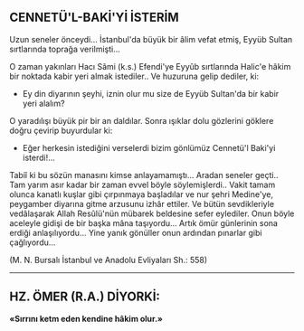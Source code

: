 ## CENNETÜ'L-BAKİ'Yİ İSTERİM

Uzun seneler önceydi... İstanbul'da büyük bir âlim vefat etmiş, Eyyüb Sultan sırtlarında toprağa verilmişti...

O zaman yakınları Hacı Sâmi (k.s.) Efendi'ye Eyyûb sırtlarında Halic'e hâkim bir nok­tada kabir yeri almak istediler.. Ve huzuruna gelip dediler, ki:

- Ey din diyarının şeyhi, iznin olur mu si­ze de Eyyüb Sultan'da bir kabir yeri alalım?

O yaradılışı büyük pir bir an daldılar. Son­ra ışıklar dolu gözlerini göklere doğru çevirip buyurdular ki:

- Eğer herkesin istediğini verselerdi bizim gönlümüz Cennetü'l Baki'yi isterdi!...

Tabiî ki bu sözün manasını kimse anlaya­mamıştı... Aradan seneler geçti.. Tam yarım asır kadar bir zaman evvel böyle söylemişlerdi.. Vakit tamam olunca kanatlı kuşlar gibi çırpınmaya başladılar ve nur şehri Medine'ye, peygamber diyarına gitme arzusunu izhâr etti­ler. Ve bütün sevdikleriyle vedâlaşarak Allah Resûlü'nün mübarek beldesine sefer eylediler. Onun böyle aceleyle gidişi de bir başka mâna taşıyordu... Artık ömür günlerinin sona erdiği anlaşılıyordu... Yine yanık gönüller onun ar­dından pınarlar gibi çağlıyordu...

(M. N. Bursalı İstanbul ve Anadolu Evliyaları Sh.: 558)

<hr>

## HZ. ÖMER (R.A.) DİYORKİ:

**«Sırrını ketm eden kendine hâkim olur.»**
